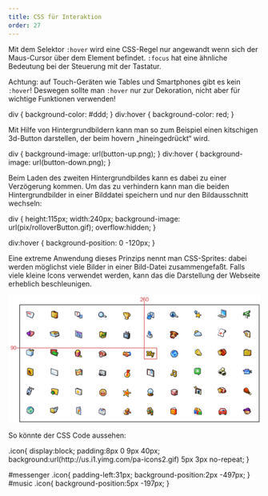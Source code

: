 ```yaml
---
title: CSS für Interaktion
order: 27
---
```


Mit dem Selektor `:hover` wird eine CSS-Regel nur angewandt wenn sich der Maus-Cursor über dem Element befindet. `:focus` hat eine ähnliche Bedeutung bei der Steuerung mit der Tastatur.

Achtung: auf Touch-Geräten wie Tables und Smartphones gibt es kein `:hover`! Deswegen sollte man `:hover` nur zur Dekoration, nicht aber für wichtige Funktionen verwenden!

<css>
  div       { background-color: #ddd; }
  div:hover { background-color: red; }
</css>

Mit Hilfe von Hintergrundbildern kann man so zum Beispiel einen kitschigen 3d-Button darstellen, der beim hovern „hineingedrückt“ wird. 

<css>
  div       { background-image: url(button-up.png);   }
  div:hover { background-image: url(button-down.png); }
</css>

Beim Laden des zweiten Hintergrundbildes kann es dabei zu einer Verzögerung kommen. Um das zu verhindern kann man die beiden Hintergrundbilder in einer Bilddatei speichern und nur den Bildausschnitt wechseln:

<css>
  div {
     height:115px;
     width:240px;
     background-image: url(pix/rolloverButton.gif);
     overflow:hidden;
  }

  div:hover {
     background-position: 0 -120px;
  }
</css>

Eine extreme Anwendung dieses Prinzips nennt man CSS-Sprites: dabei werden möglichst viele Bilder in einer Bild-Datei zusammengefaßt. Falls viele kleine Icons verwendet werden, kann das die Darstellung der Webseite erheblich beschleunigen. 

![Abbildung 42: CSS Sprites von Yahoo](/images/yahoo-spritemap.png)

So könnte der CSS Code aussehen:

<css>
  .icon{
    display:block;
    padding:8px 0 9px 40px;
    background:url(http://us.i1.yimg.com/pa-icons2.gif) 5px 3px no-repeat;
  }

  #messenger .icon{
     padding-left:31px;
     background-position:2px -497px;
  }
  #music .icon{
     background-position:5px -197px;
  }
</css>


